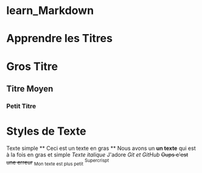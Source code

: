# learn_Markdown

# Apprendre les Titres
# Gros Titre
## Titre Moyen
### Petit Titre

# Styles de Texte
Texte simple
** Ceci est un texte en gras **
Nous avons un __un texte__ qui est à la fois en gras et simple
*Texte italique*
J'adore *Git et GitHub*
~~Oups c'est une erreur~~
<sub>Mon texte est plus petit</sub>
<sup>Supercrispt</sup>
